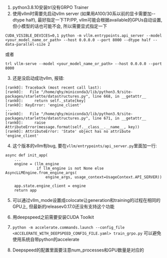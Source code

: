 1. python3.8.10安装trl没有GRPO Trainer
2. 使用vllm时需要先启动vllm server (如果用A100/30系以前的显卡需要加--dtype half), 最好指定一下TP/PP, vllm可能会根据available的GPUs自动设置, 但小模型的话也可能不会, 所以需要显式指定一下
```
CUDA_VISIBLE_DEVICES=0,1 python -m vllm.entrypoints.api_server --model <your_model_name_or_path> --host 0.0.0.0 --port 8000 --dtype half --data-parallel-size 2
```
或者
```
trl vllm-serve --model <your_model_name_or_path> --host 0.0.0.0 --port 8000
```
3. 还是没启动成功vllm, 报错:
```
[rank0]: Traceback (most recent call last):
[rank0]:   File "/home/qhy/miniconda3/lib/python3.9/site-packages/starlette/datastructures.py", line 668, in __getattr__
[rank0]:     return self._state[key]
[rank0]: KeyError: 'engine_client'
...
[rank0]:   File "/home/qhy/miniconda3/lib/python3.9/site-packages/starlette/datastructures.py", line 671, in __getattr__
[rank0]:     raise AttributeError(message.format(self.__class__.__name__, key))
[rank0]: AttributeError: 'State' object has no attribute 'engine_client'
```

4. 这个版本的vllm有bug, 要在`vllm/entrypoints/api_server.py`里面加一行:
```
async def init_app(
    ...
    engine = (llm_engine
              if llm_engine is not None else AsyncLLMEngine.from_engine_args(
                  engine_args, usage_context=UsageContext.API_SERVER))

    app.state.engine_client = engine
    return app
```
5. 可以通过vllm_mode设置成colocate让generation和training的过程在相同的GPU上, 但最新的releasev0.17.0还没有支持这个功能

6. 用deepspeed之前需要安装CUDA Toolkit

7. `python -m accelerate.commands.launch --config_file <ACCELERATE_WITH_DEEPSPEED_CONFIG_FILE.yaml> train_grpo.py` 可以避免使用系统自带python的accelerate

8. Deepspeed的配置里面要注意num_processes和GPU数量是对应的